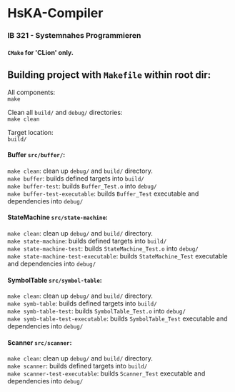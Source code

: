 # HsKA-Compiler

### IB 321 - Systemnahes Programmieren

#### `CMake` for 'CLion' only.

## Building project with `Makefile` within root dir:
All components:  
`make`

Clean all `build/` and `debug/` directories:   
`make clean`

Target location:   
`build/`

#### Buffer `src/buffer/`:
`make clean`: clean up `debug/` and `build/` directory.   
`make buffer`: builds defined targets into `build/`   
`make buffer-test`: builds `Buffer_Test.o` into `debug/`   
`make buffer-test-executable`: builds `Buffer_Test` executable and dependencies into `debug/`

#### StateMachine `src/state-machine`:
`make clean`: clean up `debug/` and `build/` directory.  
`make state-machine`: builds defined targets into `build/`   
`make state-machine-test`: builds `StateMachine_Test.o` into `debug/`   
`make state-machine-test-executable`: builds `StateMachine_Test` executable and dependencies into `debug/`

#### SymbolTable `src/symbol-table`:
`make clean`: clean up `debug/` and `build/` directory.  
`make symb-table`: builds defined targets into `build/`     
`make symb-table-test`: builds `SymbolTable_Test.o` into `debug/`   
`make symb-table-test-executable`: builds `SymbolTable_Test` executable and dependencies into `debug/`

#### Scanner `src/scanner`:
`make clean`: clean up `debug/` and `build/` directory.  
`make scanner`: builds defined targets into `build/`     
`make scanner-test-executable`: builds `Scanner_Test` executable and dependencies into `debug/`
